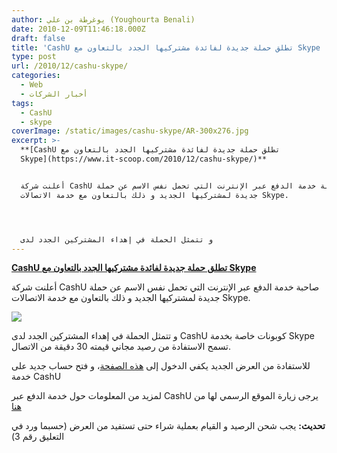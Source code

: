 ```yaml
---
author: يوغرطة بن علي (Youghourta Benali)
date: 2010-12-09T11:46:18.000Z
draft: false
title: 'CashU تطلق حملة جديدة لفائدة مشتركيها الجدد بالتعاون مع Skype '
type: post
url: /2010/12/cashu-skype/
categories:
  - Web
  - أخبار الشركات
tags:
  - CashU
  - skype
coverImage: /static/images/cashu-skype/AR-300x276.jpg
excerpt: >-
  **[CashU تطلق حملة جديدة لفائدة مشتركيها الجدد بالتعاون مع
  Skype](https://www.it-scoop.com/2010/12/cashu-skype/)**


  أعلنت شركة CashU صاحبة خدمة الدفع عبر الإنترنت التي تحمل نفس الاسم عن حملة
  جديدة لمشتركيها الجديد و ذلك بالتعاون مع خدمة الاتصالات Skype.




  و تتمثل الحملة في إهداء المشتركين الجدد لدى
---
```

**[CashU تطلق حملة جديدة لفائدة مشتركيها الجدد بالتعاون مع Skype](https://www.it-scoop.com/2010/12/cashu-skype/)**

أعلنت شركة CashU صاحبة خدمة الدفع عبر الإنترنت التي تحمل نفس الاسم عن حملة جديدة لمشتركيها الجديد و ذلك بالتعاون مع خدمة الاتصالات Skype.

![](/static/images/cashu-skype/AR-300x276.jpg)

و تتمثل الحملة في إهداء المشتركين الجدد لدى CashU كوبونات خاصة بخدمة Skype تسمح الاستفادة من رصيد مجاني قيمته 30 دقيقة من الاتصال.

للاستفادة من العرض الجديد يكفي الدخول إلى [هذه الصفحة](http://goo.gl/ny0f3)، و فتح حساب جديد على خدمة CashU

لمزيد من المعلومات حول خدمة الدفع عبر CashU يرجى زيارة الموقع الرسمي لها من [هنا](http://goo.gl/bms9w)

**تحديث:** يجب شحن الرصيد و القيام بعملية شراء حتى تستفيد من العرض (حسبما ورد في التعليق رقم 3)
